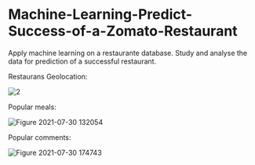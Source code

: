 # Machine-Learning-Predict-Success-of-a-Zomato-Restaurant
Apply machine learning on a restaurante database. Study and analyse the data for prediction of a successful restaurant.

 
Restaurans Geolocation:

![2](https://user-images.githubusercontent.com/85901822/127760558-a304ada2-9f0e-4684-ab54-51aea961c9e9.PNG)


Popular meals:

![Figure 2021-07-30 132054](https://user-images.githubusercontent.com/85901822/127639410-f28140f6-8e13-4312-b657-9811378cc84f.png)


Popular comments:

![Figure 2021-07-30 174743](https://user-images.githubusercontent.com/85901822/127670696-8753bbde-f271-4e8b-8a48-2b8f1f1b5339.png)



